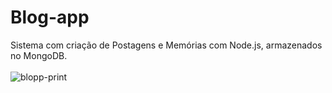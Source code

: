 
# Blog-app
Sistema com criação de Postagens e Memórias com Node.js, armazenados no MongoDB.<br></br>
![blopp-print](https://user-images.githubusercontent.com/63760133/194712815-787ba59d-67ba-4478-abe5-72f126da0df5.png)
